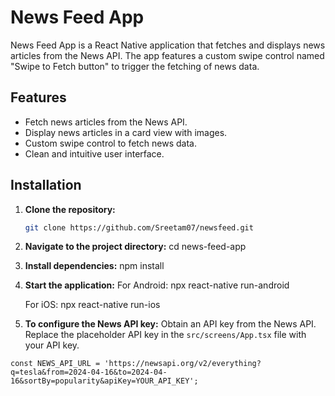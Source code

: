 # News Feed App

News Feed App is a React Native application that fetches and displays news articles from the News API. The app features a custom swipe control named "Swipe to Fetch button" to trigger the fetching of news data.

## Features

- Fetch news articles from the News API.
- Display news articles in a card view with images.
- Custom swipe control to fetch news data.
- Clean and intuitive user interface.

## Installation

1. **Clone the repository:**

   ```bash
   git clone https://github.com/Sreetam07/newsfeed.git

2. **Navigate to the project directory:**
   cd news-feed-app

3. **Install dependencies:**
   npm install

4. **Start the application:**
   For Android:
   npx react-native run-android

   For iOS:
   npx react-native run-ios

5. **To configure the News API key:**
  Obtain an API key from the News API.
  Replace the placeholder API key in the `src/screens/App.tsx` file with your API key.

  `const NEWS_API_URL = 'https://newsapi.org/v2/everything?q=tesla&from=2024-04-16&to=2024-04-16&sortBy=popularity&apiKey=YOUR_API_KEY';`





